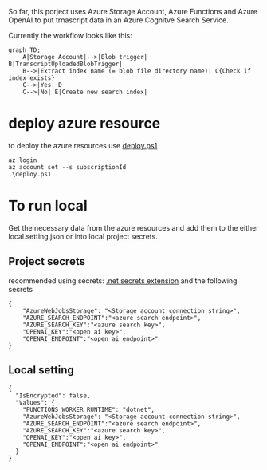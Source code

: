 So far, this porject uses Azure Storage Account, Azure Functions and Azure OpenAI to put trnascript data in an Azure Cognitve Search Service.

Currently the workflow looks like this:

```mermaid
graph TD;
    A|Storage Account|-->|Blob trigger| B|TranscriptUploadedBlobTrigger|
    B-->|Extract index name (= blob file directory name)| C{Check if index exists}
    C-->|Yes| D
    C-->|No| E|Create new search index|
```


# deploy azure resource

to deploy the azure resources use [deploy.ps1](https://github.com/nampacx/MeetingNotes/blob/main/eng/deploy.ps1)

```
az login
az account set --s subscriptionId
.\deploy.ps1
```


# To run local

Get the necessary data from the azure resources and add them to the either local.setting.json or into local project secrets.

## Project secrets
recommended using secrets:  [.net secrets extension](https://marketplace.visualstudio.com/items?itemName=adrianwilczynski.user-secrets)
and the following secrets
```
{
    "AzureWebJobsStorage": "<Storage account connection string>",
    "AZURE_SEARCH_ENDPOINT":"<azure search endpoint>",
    "AZURE_SEARCH_KEY":"<azure search key>",
    "OPENAI_KEY":"<open ai key>",
    "OPENAI_ENDPOINT":"<open ai endpoint>"
}
```

## Local setting
```
{
  "IsEncrypted": false,
  "Values": {
    "FUNCTIONS_WORKER_RUNTIME": "dotnet",
    "AzureWebJobsStorage": "<Storage account connection string>",
    "AZURE_SEARCH_ENDPOINT":"<azure search endpoint>",
    "AZURE_SEARCH_KEY":"<azure search key>",
    "OPENAI_KEY":"<open ai key>",
    "OPENAI_ENDPOINT":"<open ai endpoint>"
  }
}
```



